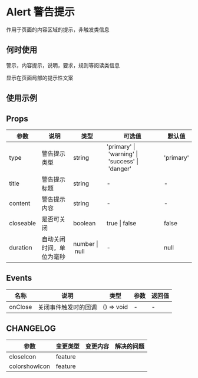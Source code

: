 # Alert 警告提示

作用于页面的内容区域的提示，非触发类信息

## 何时使用

警示，内容提示，说明，要求，规则等阅读类信息

显示在页面局部的提示性文案

## 使用示例

<!-- Inject Stories -->

## Props

| 参数        | 说明           | 类型             | 可选值                                             | 默认值       |
| --------- | ------------ | -------------- | ----------------------------------------------- | --------- |
| type      | 警告提示类型       | string         | 'primary' \| 'warning' \| 'success' \| 'danger' | 'primary' |
| title     | 警告提示标题       | string         | -                                               | -         |
| content   | 警告提示内容       | string         | -                                               | -         |
| closeable | 是否可关闭        | boolean        | true \| false                                   | false     |
| duration  | 自动关闭时间，单位为毫秒 | number \| null | -                                               | null      |

## Events

| 名称      | 说明         | 类型         | 参数  | 返回值 |
| ------- | ---------- | ---------- | --- | --- |
| onClose | 关闭事件触发时的回调 | () => void | -   | -   |

## CHANGELOG

| 参数            | 变更类型    | 变更内容 | 解决的问题 |
| ------------- | ------- | ---- | ----- |
| closeIcon     | feature |      |       |
| colorshowIcon | feature |      |       |
